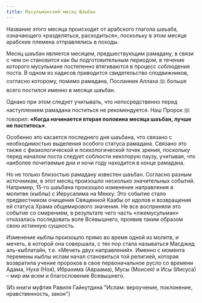 ```yaml
---
title: Мусульманский месяц Шаъбан
---
```


Название этого месяца происходит от арабского глагола шаъаба, означающего «разделяться, расходиться», поскольку в этом месяце арабские племена отправлялись в походы.

Месяц шаъбан является месяцем, предшествующим рамадану, в связи с чем он становится как бы подготовительным периодом, в течение которого мусульмане постепенно втягиваются 
в процесс соблюдения поста. В одном из хадисов приводится свидетельство сподвижников, согласно которому, помимо рамадана, Посланник Аллаха ﷺ больше всего постился именно в месяце 
шаъбан.

Однако при этом следует учитывать, что непосредственно перед наступлением рамадана поститься не рекомендуется. Наш Пророк ﷺ говорил: **«Когда начинается вторая половина месяца 
шаъбан, лучше не поститесь»**.



Особенно это касается последнего дня шаъбана, что связано с необходимостью выделения особого статуса рамадана. Связано это также с физиологической и психологической точек зрения, 
поскольку перед началом поста следует соблюсти некоторую паузу, учитывая, что наиболее почитаемые дни и ночи году находится в конце рамадана.

Но не только близостью рамадану известен шаъбан. Согласно разным источникам, в этот месяц произошло несколько значительных событий. Например, 15-го шаъбана произошло изменение 
направления в молитве (кыблы) с Иерусалима на Мекку. Это событие стало предвестником очищения Священной Каабы от идолов и возвращения ей статуса Храма общемирового значения. 
Не все восприняли это событие со смирением, в результате чего часть «лжемусульман» отказалась последовать воле Всевышнего, проявив таким образом свою истинную сущность.

Изменение кыблы произошло прямо во время одной из молитв, и мечеть, в которой она совершала, с тех пор стала называться Масджид аль-кыблатайн, т.е. «Мечеть двух направлений». 
Именно с момента перемены кыблы ислам начал становиться той религией, которая возвратила учение пророков в свое первоначальное русло со времени Адама, Нуха (Ноя), Ибрахима 
(Авраама), Мусы (Моисея) и Исы (Иисуса) – мир им всем и благословение Всевышнего.

(Из книги муфтия Равиля Гайнутдина "Ислам: вероучение, поклонение, нравственность, закон")
